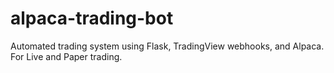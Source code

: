 # alpaca-trading-bot
Automated trading system using Flask, TradingView webhooks, and Alpaca. For Live and Paper trading.
